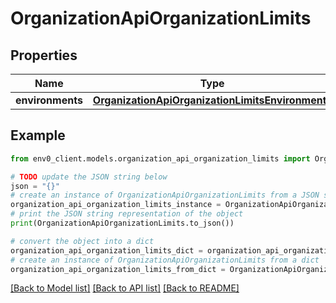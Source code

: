 # OrganizationApiOrganizationLimits


## Properties

Name | Type | Description | Notes
------------ | ------------- | ------------- | -------------
**environments** | [**OrganizationApiOrganizationLimitsEnvironments**](OrganizationApiOrganizationLimitsEnvironments.md) |  | 

## Example

```python
from env0_client.models.organization_api_organization_limits import OrganizationApiOrganizationLimits

# TODO update the JSON string below
json = "{}"
# create an instance of OrganizationApiOrganizationLimits from a JSON string
organization_api_organization_limits_instance = OrganizationApiOrganizationLimits.from_json(json)
# print the JSON string representation of the object
print(OrganizationApiOrganizationLimits.to_json())

# convert the object into a dict
organization_api_organization_limits_dict = organization_api_organization_limits_instance.to_dict()
# create an instance of OrganizationApiOrganizationLimits from a dict
organization_api_organization_limits_from_dict = OrganizationApiOrganizationLimits.from_dict(organization_api_organization_limits_dict)
```
[[Back to Model list]](../README.md#documentation-for-models) [[Back to API list]](../README.md#documentation-for-api-endpoints) [[Back to README]](../README.md)


